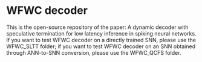 # WFWC decoder
This is the open-source repository of the paper: A dynamic decoder with speculative termination for low latency inference in spiking neural networks. If you want to test WFWC decoder on a directly trained SNN, please use the WFWC_SLTT folder; if you want to test WFWC decoder on an SNN obtained through ANN-to-SNN conversion, please use the WFWC_QCFS folder.
